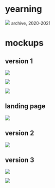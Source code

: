 # yearning

![](https://github.com/mistress-of-loft-and-spire/yearning/blob/main/docu/logo.png) archive, 2020-2021

# mockups

## version 1

![](https://github.com/mistress-of-loft-and-spire/yearning/blob/main/docu/01.png)

![](https://github.com/mistress-of-loft-and-spire/yearning/blob/main/docu/02.png)

![](https://github.com/mistress-of-loft-and-spire/yearning/blob/main/docu/03.png)

  



## landing page

![](https://github.com/mistress-of-loft-and-spire/yearning/blob/main/docu/startpage.png)

  



## version 2

![](https://github.com/mistress-of-loft-and-spire/yearning/blob/main/docu/v2.png)

  



## version 3

![](https://github.com/mistress-of-loft-and-spire/yearning/blob/main/docu/v3.png)

![](https://github.com/mistress-of-loft-and-spire/yearning/blob/main/docu/v3_2.png)
